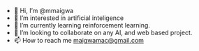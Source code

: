 - 👋 Hi, I’m @mmaigwa
- 👀 I’m interested in artificial inteligence
- 🌱 I’m currently learning reinforcement learning.
- 💞️ I’m looking to collaborate on any AI, and web based project.
- 📫 How to reach me maigwamac@gmail.com

<!---
mmaigwa/mmaigwa is a ✨ special ✨ repository because its `README.md` (this file) appears on your GitHub profile.
You can click the Preview link to take a look at your changes.
--->
